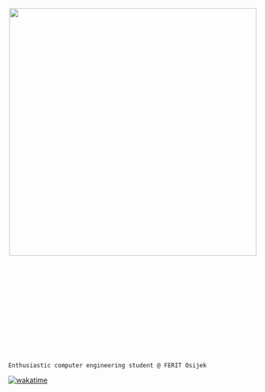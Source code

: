 <div align="center">
<img src="https://steamuserimages-a.akamaihd.net/ugc/446238782551007626/C229EF34B6B62AE2087EBDB3159F67E8E6442F06/?imw=5000&imh=5000&ima=fit&impolicy=Letterbox&imcolor=%23000000&letterbox=false" align="center" style="width: 500"/>
</div>  
  
  <br>
  <br>
<div>
 <dl><dd><dl><dd><dl><dd><dl><dd><dl><dd><dl><dd><dl><dd><dl><dd>
 <dl><dd><dl><dd><dl><dd><dl><dd><dl><dd><dl><dd><dl><dd><dl><dd>
   <dl><dd><dl><dd><dl><dd><dl><dd><dl><dd><dl><dd><dl><dd><dl><dd>

<a href="https://git.io/typing-svg"><img src="https://readme-typing-svg.demolab.com?font=Fira+Code&pause=1&color=376FC0EE&multiline=true&width=435&lines=Hello!+I'm+Ana." alt="Typing SVG"/></a>
   </dd></dl></dd></dl></dd></dl></dd></dl></dd></dl></dd></dl></dd></dl></dd></dl></dd></dl></dd></dl></dd></dl></dd></dl></dd></dl></dd></dl></dd></dl></dd></dl>
   </dd></dl></dd></dl></dd></dl></dd></dl></dd></dl></dd></dl></dd></dl></dd></dl>


</div>



```
Enthusiastic computer engineering student @ FERIT Osijek
```


[![wakatime](https://wakatime.com/badge/user/b1fe7a4c-068b-418f-9fa5-419b6600bb8e.svg)](https://wakatime.com/@b1fe7a4c-068b-418f-9fa5-419b6600bb8e)


